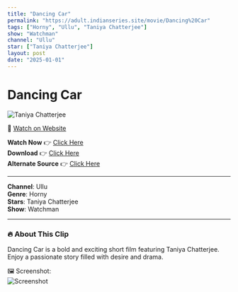 ```yaml
---
title: "Dancing Car"
permalink: "https://adult.indianseries.site/movie/Dancing%20Car"
tags: ["Horny", "Ullu", "Taniya Chatterjee"]
show: "Watchman"
channel: "Ullu"
star: ["Taniya Chatterjee"]
layout: post
date: "2025-01-01"
---
```


# Dancing Car

![Taniya Chatterjee](https://shorts.desisins.com/wp-content/uploads/2024/08/Dancing-Car-Watchman-Ullu-DesiSins.com_.jpg)

🔗 [Watch on Website](https://adult.indianseries.site/movie/Dancing%20Car)

**Watch Now** 👉 [Click Here](https://adult.indianseries.site/movie/Dancing%20Car)  
**Download** 👉 [Click Here](https://adult.indianseries.site/movie/Dancing%20Car)  
**Alternate Source** 👉 [Click Here](https://adult.indianseries.site/movie/Dancing%20Car)

---

**Channel**: Ullu  
**Genre**: Horny  
**Stars**: Taniya Chatterjee  
**Show**: Watchman

---

### 🔥 About This Clip

Dancing Car is a bold and exciting short film featuring Taniya Chatterjee. Enjoy a passionate story filled with desire and drama.
 
🖼️ Screenshot:  
![Screenshot](https://shorts.desisins.com/wp-content/uploads/2024/08/Dancing-Car-Watchman-Ullu-DesiSins.com_.jpg)
